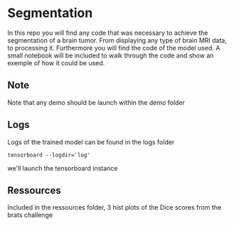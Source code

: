 # Segmentation

In this repo you will find any code that was necessary to achieve the segmentation of a brain tumor.
From displaying any type of brain MRI data, to processing it.
Furthermore you will find the code of the model used.
A small notebook will be included to walk through the code and show an exemple of how it could be used.


## Note

Note that any demo should be launch within the demo folder 


## Logs

Logs of the trained model can be found in the logs folder

``` tensorboard --logdir='log' ```

we'll launch the tensorboard instance

## Ressources 

Included in the ressources folder, 3 hist plots of the Dice scores from the brats challenge 